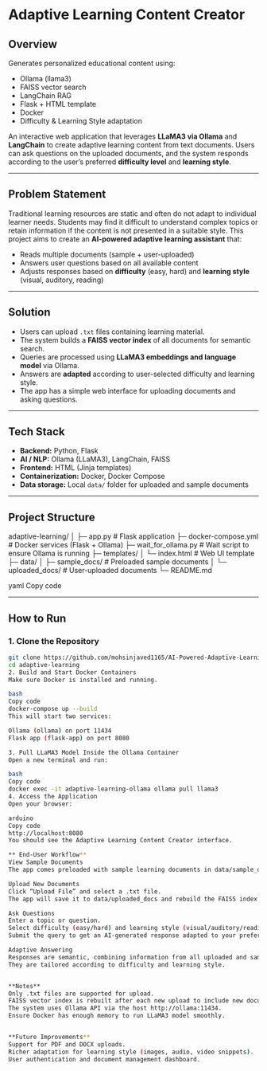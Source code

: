# Adaptive Learning Content Creator

## Overview
Generates personalized educational content using:
- Ollama (llama3)
- FAISS vector search
- LangChain RAG
- Flask + HTML template
- Docker
- Difficulty & Learning Style adaptation

An interactive web application that leverages **LLaMA3 via Ollama** and **LangChain** to create adaptive learning content from text documents. Users can ask questions on the uploaded documents, and the system responds according to the user’s preferred **difficulty level** and **learning style**.

---

## Problem Statement

Traditional learning resources are static and often do not adapt to individual learner needs. Students may find it difficult to understand complex topics or retain information if the content is not presented in a suitable style. This project aims to create an **AI-powered adaptive learning assistant** that:

- Reads multiple documents (sample + user-uploaded)
- Answers user questions based on all available content
- Adjusts responses based on **difficulty** (easy, hard) and **learning style** (visual, auditory, reading)

---

## Solution

- Users can upload `.txt` files containing learning material.
- The system builds a **FAISS vector index** of all documents for semantic search.
- Queries are processed using **LLaMA3 embeddings and language model** via Ollama.
- Answers are **adapted** according to user-selected difficulty and learning style.
- The app has a simple web interface for uploading documents and asking questions.

---

## Tech Stack

- **Backend:** Python, Flask
- **AI / NLP:** Ollama (LLaMA3), LangChain, FAISS
- **Frontend:** HTML (Jinja templates)
- **Containerization:** Docker, Docker Compose
- **Data storage:** Local `data/` folder for uploaded and sample documents

---

## Project Structure

adaptive-learning/
│
├─ app.py # Flask application
├─ docker-compose.yml # Docker services (Flask + Ollama)
├─ wait_for_ollama.py # Wait script to ensure Ollama is running
├─ templates/
│ └─ index.html # Web UI template
├─ data/
│ ├─ sample_docs/ # Preloaded sample documents
│ └─ uploaded_docs/ # User-uploaded documents
└─ README.md

yaml
Copy code

---

## How to Run

### 1. Clone the Repository

```bash
git clone https://github.com/mohsinjaved1165/AI-Powered-Adaptive-Learning-Content-Creator
cd adaptive-learning
2. Build and Start Docker Containers
Make sure Docker is installed and running.

bash
Copy code
docker-compose up --build
This will start two services:

Ollama (ollama) on port 11434
Flask app (flask-app) on port 8080

3. Pull LLaMA3 Model Inside the Ollama Container
Open a new terminal and run:

bash
Copy code
docker exec -it adaptive-learning-ollama ollama pull llama3
4. Access the Application
Open your browser:

arduino
Copy code
http://localhost:8080
You should see the Adaptive Learning Content Creator interface.

** End-User Workflow**
View Sample Documents
The app comes preloaded with sample learning documents in data/sample_docs.

Upload New Documents
Click “Upload File” and select a .txt file.
The app will save it to data/uploaded_docs and rebuild the FAISS index automatically.

Ask Questions
Enter a topic or question.
Select difficulty (easy/hard) and learning style (visual/auditory/reading).
Submit the query to get an AI-generated response adapted to your preferences.

Adaptive Answering
Responses are semantic, combining information from all uploaded and sample documents.
They are tailored according to difficulty and learning style.


**Notes**
Only .txt files are supported for upload.
FAISS vector index is rebuilt after each new upload to include new documents.
The system uses Ollama API via the host http://ollama:11434.
Ensure Docker has enough memory to run LLaMA3 model smoothly.


**Future Improvements**
Support for PDF and DOCX uploads.
Richer adaptation for learning style (images, audio, video snippets).
User authentication and document management dashboard.
